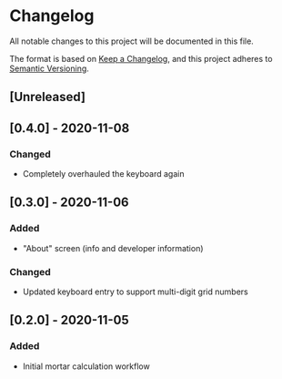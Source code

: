 # Changelog
All notable changes to this project will be documented in this file.

The format is based on [Keep a Changelog](https://keepachangelog.com/en/1.0.0/),
and this project adheres to [Semantic Versioning](https://semver.org/spec/v2.0.0.html).

## [Unreleased]

## [0.4.0] - 2020-11-08
### Changed
- Completely overhauled the keyboard again

## [0.3.0] - 2020-11-06
### Added
- "About" screen (info and developer information)

### Changed
- Updated keyboard entry to support multi-digit grid numbers

## [0.2.0] - 2020-11-05
### Added
- Initial mortar calculation workflow
